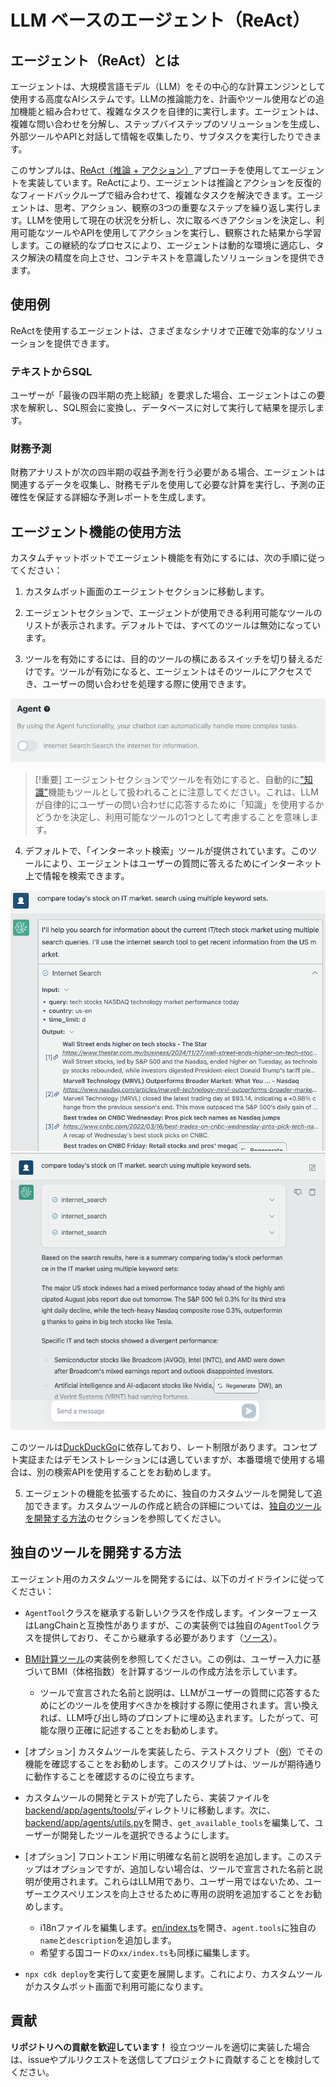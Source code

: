 # LLM ベースのエージェント（ReAct）

## エージェント（ReAct）とは

エージェントは、大規模言語モデル（LLM）をその中心的な計算エンジンとして使用する高度なAIシステムです。LLMの推論能力を、計画やツール使用などの追加機能と組み合わせて、複雑なタスクを自律的に実行します。エージェントは、複雑な問い合わせを分解し、ステップバイステップのソリューションを生成し、外部ツールやAPIと対話して情報を収集したり、サブタスクを実行したりできます。

このサンプルは、[ReAct（推論 + アクション）](https://www.promptingguide.ai/techniques/react)アプローチを使用してエージェントを実装しています。ReActにより、エージェントは推論とアクションを反復的なフィードバックループで組み合わせて、複雑なタスクを解決できます。エージェントは、思考、アクション、観察の3つの重要なステップを繰り返し実行します。LLMを使用して現在の状況を分析し、次に取るべきアクションを決定し、利用可能なツールやAPIを使用してアクションを実行し、観察された結果から学習します。この継続的なプロセスにより、エージェントは動的な環境に適応し、タスク解決の精度を向上させ、コンテキストを意識したソリューションを提供できます。

## 使用例

ReActを使用するエージェントは、さまざまなシナリオで正確で効率的なソリューションを提供できます。

### テキストからSQL

ユーザーが「最後の四半期の売上総額」を要求した場合、エージェントはこの要求を解釈し、SQL照会に変換し、データベースに対して実行して結果を提示します。

### 財務予測

財務アナリストが次の四半期の収益予測を行う必要がある場合、エージェントは関連するデータを収集し、財務モデルを使用して必要な計算を実行し、予測の正確性を保証する詳細な予測レポートを生成します。

## エージェント機能の使用方法

カスタムチャットボットでエージェント機能を有効にするには、次の手順に従ってください：

1. カスタムボット画面のエージェントセクションに移動します。

2. エージェントセクションで、エージェントが使用できる利用可能なツールのリストが表示されます。デフォルトでは、すべてのツールは無効になっています。

3. ツールを有効にするには、目的のツールの横にあるスイッチを切り替えるだけです。ツールが有効になると、エージェントはそのツールにアクセスでき、ユーザーの問い合わせを処理する際に使用できます。

![](./imgs/agent_tools.png)

> [!重要]
> エージェントセクションでツールを有効にすると、自動的に["知識"](https://aws.amazon.com/what-is/retrieval-augmented-generation/)機能もツールとして扱われることに注意してください。これは、LLMが自律的にユーザーの問い合わせに応答するために「知識」を使用するかどうかを決定し、利用可能なツールの1つとして考慮することを意味します。

4. デフォルトで、「インターネット検索」ツールが提供されています。このツールにより、エージェントはユーザーの質問に答えるためにインターネット上で情報を検索できます。

![](./imgs/agent1.png)
![](./imgs/agent2.png)

このツールは[DuckDuckGo](https://duckduckgo.com/)に依存しており、レート制限があります。コンセプト実証またはデモンストレーションには適していますが、本番環境で使用する場合は、別の検索APIを使用することをお勧めします。

5. エージェントの機能を拡張するために、独自のカスタムツールを開発して追加できます。カスタムツールの作成と統合の詳細については、[独自のツールを開発する方法](#how-to-develop-your-own-tools)のセクションを参照してください。

## 独自のツールを開発する方法

エージェント用のカスタムツールを開発するには、以下のガイドラインに従ってください：

- `AgentTool`クラスを継承する新しいクラスを作成します。インターフェースはLangChainと互換性がありますが、この実装例では独自の`AgentTool`クラスを提供しており、そこから継承する必要があります（[ソース](../backend/app/agents/tools/agent_tool.py)）。

- [BMI計算ツール](../examples/agents/tools/bmi/bmi.py)の実装例を参照してください。この例は、ユーザー入力に基づいてBMI（体格指数）を計算するツールの作成方法を示しています。

  - ツールで宣言された名前と説明は、LLMがユーザーの質問に応答するためにどのツールを使用すべきかを検討する際に使用されます。言い換えれば、LLM呼び出し時のプロンプトに埋め込まれます。したがって、可能な限り正確に記述することをお勧めします。

- [オプション] カスタムツールを実装したら、テストスクリプト（[例](../examples/agents/tools/bmi/test_bmi.py)）でその機能を確認することをお勧めします。このスクリプトは、ツールが期待通りに動作することを確認するのに役立ちます。

- カスタムツールの開発とテストが完了したら、実装ファイルを[backend/app/agents/tools/](../backend/app/agents/tools/)ディレクトリに移動します。次に、[backend/app/agents/utils.py](../backend/app/agents/utils.py)を開き、`get_available_tools`を編集して、ユーザーが開発したツールを選択できるようにします。

- [オプション] フロントエンド用に明確な名前と説明を追加します。このステップはオプションですが、追加しない場合は、ツールで宣言された名前と説明が使用されます。これらはLLM用であり、ユーザー用ではないため、ユーザーエクスペリエンスを向上させるために専用の説明を追加することをお勧めします。

  - i18nファイルを編集します。[en/index.ts](../frontend/src/i18n/en/index.ts)を開き、`agent.tools`に独自の`name`と`description`を追加します。
  - 希望する国コードの`xx/index.ts`も同様に編集します。

- `npx cdk deploy`を実行して変更を展開します。これにより、カスタムツールがカスタムボット画面で利用可能になります。

## 貢献

**リポジトリへの貢献を歓迎しています！** 役立つツールを適切に実装した場合は、issueやプルリクエストを送信してプロジェクトに貢献することを検討してください。